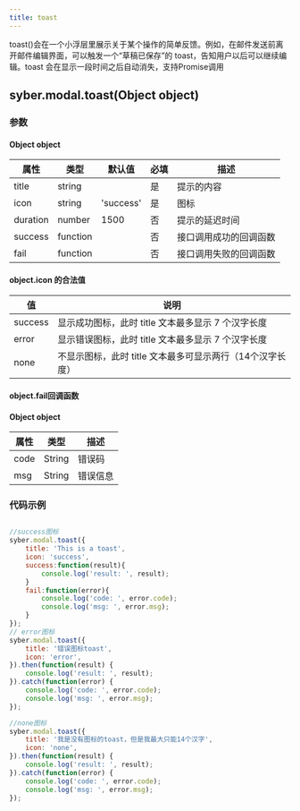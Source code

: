 ```yaml
---
title: toast
---
```


toast()会在一个小浮层里展示关于某个操作的简单反馈。例如，在邮件发送前离开邮件编辑界面，可以触发一个“草稿已保存”的 toast，告知用户以后可以继续编辑。toast 会在显示一段时间之后自动消失，支持Promise调用


## syber.modal.toast(Object object)
### 参数
#### Object object
| 属性     | 类型  | 默认值 | 必填 | 描述                         |
| ---------- | ------- | -------- | -------- | -------------------------- |
| title | string | | 是 | 提示的内容 |
| icon | string | 'success' | 是 | 图标 |
| duration | number | 1500 | 否 | 提示的延迟时间 |
| success | function |  |  否     | 接口调用成功的回调函数      |
| fail   | function |  |  否     | 接口调用失败的回调函数      |


#### object.icon 的合法值
| 值     | 说明    |
| ---------- | ------- |
| success | 显示成功图标，此时 title 文本最多显示 7 个汉字长度 |
| error | 显示错误图标，此时 title 文本最多显示 7 个汉字长度 |
| none | 不显示图标，此时 title 文本最多可显示两行（14个汉字长度） |


#### object.fail回调函数
#### Object object
| 属性 | 类型  | 描述 |
| -- | -- | -- |
| code | String | 错误码 |
| msg | String  | 错误信息 |

### 代码示例
```javascript

//success图标
syber.modal.toast({
    title: 'This is a toast',
    icon: 'success',
    success:function(result){
        console.log('result: ', result);
    }
    fail:function(error){
        console.log('code: ', error.code);
        console.log('msg: ', error.msg);
	}
});
// error图标
syber.modal.toast({
    title: '错误图标toast',
    icon: 'error',
}).then(function(result) {
    console.log('result: ', result);
}).catch(function(error) {
    console.log('code: ', error.code);
    console.log('msg: ', error.msg);
});

//none图标
syber.modal.toast({
    title: '我是没有图标的toast，但是我最大只能14个汉字',
    icon: 'none',
}).then(function(result) {
    console.log('result: ', result);
}).catch(function(error) {
    console.log('code: ', error.code);
    console.log('msg: ', error.msg);
});


```